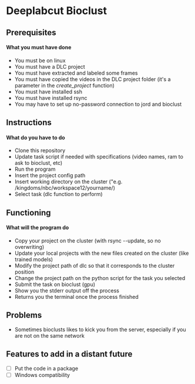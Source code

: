 # Deeplabcut Bioclust

## Prerequisites
#### What you must have done
- You must be on linux
- You must have a DLC project 
- You must have extracted and labeled some frames
- You must have copied the videos in the DLC project folder (it's a parameter in the *create_project* function)
- You must have installed ssh 
- You must have installed rsync 
- You may have to set up no-password connection to jord and bioclust

## Instructions
#### What do you have to do
- Clone this repository
- Update task script if needed with specifications (video names, ram to ask to bioclust, etc)
- Run the program
- Insert the project config path
- Insert working directory on the cluster ("e.g. /kingdoms/nbc/workspace12/yourname/)
- Select task (dlc function to perform)

## Functioning
#### What will the program do
- Copy your project on the cluster (with rsync --update, so no overwriting)
- Update your local projects with the new files created on the cluster (like trained models)
- Modify the project path of dlc so that it corresponds to the cluster position
- Change the project path on the python script for the task you selected
- Submit the task on bioclust (gpu)
- Show you the stderr output off the process
- Returns you the terminal once the process finished


## Problems
- Sometimes bioclusts likes to kick you from the server, especially if you are not on the same network

## Features to add in a distant future
- [ ] Put the code in a package
- [ ] Windows compatibility
